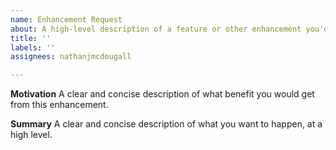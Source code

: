 ```yaml
---
name: Enhancement Request
about: A high-level description of a feature or other enhancement you'd like
title: ''
labels: ''
assignees: nathanjmcdougall

---
```


**Motivation**
A clear and concise description of what benefit you would get from this enhancement.

**Summary**
A clear and concise description of what you want to happen, at a high level.
